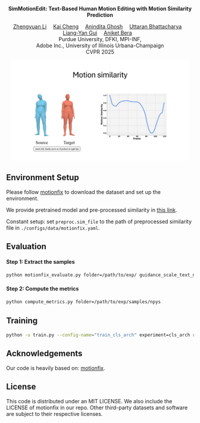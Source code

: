 <p align="center">
<strong>SimMotionEdit: Text-Based Human Motion Editing with Motion Similarity Prediction</strong></h1>
  <p align="center">
    <a href='https://scholar.google.com/citations?user=HXN7DNoAAAAJ' target='_blank'>Zhengyuan Li</a>&emsp;
    <a href='https://scholar.google.com/citations?user=uF17d-wAAAAJ' target='_blank'>Kai Cheng</a>&emsp;
    <a href='https://people.mpi-inf.mpg.de/~anghosh/' target='_blank'>Anindita Ghosh</a>&emsp;
    <a href='https://uttaranb127.github.io/' target='_blank'>Uttaran Bhattacharya</a>&emsp;
    <a href='https://cs.illinois.edu/about/people/faculty/lgui' target='_blank'>Liang-Yan Gui</a>&emsp;
    <a href='https://www.cs.purdue.edu/homes/ab/' target='_blank'>Aniket Bera</a>&emsp;
    <br>
    Purdue University, DFKI, MPI-INF,
    <br>
    Adobe Inc., University of Illinois Urbana-Champaign
    <br>
    CVPR 2025
  </p>
</p>
<p align="center">
 <a><img src="assets/simcurve.gif" width="480" height="270"></a>
 </p>
 
## Environment Setup
Please follow [motionfix](https://github.com/atnikos/motionfix) to download the dataset and set up the environment.

We provide pretrained model and pre-processed similarity in [this link](https://drive.google.com/drive/folders/1LjiKVjDHqOEnykZMP3ZiTJEz_EY-TqC3?usp=sharing).

Constant setup: set `preproc.sim_file` to the path of preprocessed similarity file in `./configs/data/motionfix.yaml`.

## Evaluation

#### Step 1: Extract the samples
```bash
python motionfix_evaluate.py folder=/path/to/exp/ guidance_scale_text_n_motion=2.0 guidance_scale_motion=2.0 data=motionfix
```

#### Step 2: Compute the metrics
```bash
python compute_metrics.py folder=/path/to/exp/samples/npys
```

## Training
```bash
python -u train.py --config-name="train_cls_arch" experiment=cls_arch run_id=no_text
```

## Acknowledgements
Our code is heavily based on: [motionfix](https://github.com/atnikos/motionfix). 

## License
This code is distributed under an MIT LICENSE. We also include the LICENSE of motionfix in our repo. Other third-party datasets and software are subject to their respective licenses.
